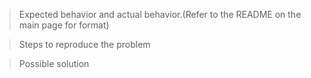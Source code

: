 >Expected behavior and actual behavior.(Refer to the README on the main page for format)

>Steps to reproduce the problem

>Possible solution
